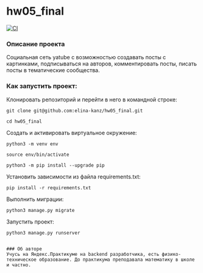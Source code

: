 # hw05_final

[![CI](https://github.com/yandex-praktikum/hw05_final/actions/workflows/python-app.yml/badge.svg?branch=master)](https://github.com/yandex-praktikum/hw05_final/actions/workflows/python-app.yml)


### Описание проекта

Социальная сеть yatube с возможностью создавать посты с картинками, подписываться на авторов,
комментировать посты, писать посты в тематические сообщества.

### Как запустить проект:

Клонировать репозиторий и перейти в него в командной строке:

```
git clone git@github.com:elina-kanz/hw05_final.git
```

```
cd hw05_final
```

Cоздать и активировать виртуальное окружение:

```
python3 -m venv env
```

```
source env/bin/activate
```

```
python3 -m pip install --upgrade pip
```

Установить зависимости из файла requirements.txt:

```
pip install -r requirements.txt
```

Выполнить миграции:

```
python3 manage.py migrate
```

Запустить проект:

```
python3 manage.py runserver
```

```

### Об авторе
Учусь на Яндекс.Практикуме на backend разработчика, есть физико-техническое образование. До практикума преподавала математику в школе и частно.
